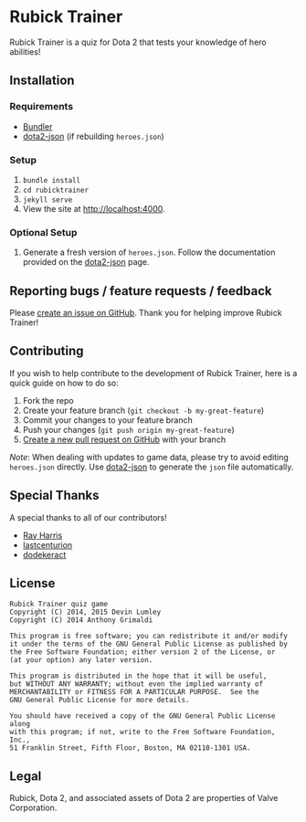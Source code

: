 # Rubick Trainer

Rubick Trainer is a quiz for Dota 2 that tests your knowledge of hero abilities!

## Installation

### Requirements
- [Bundler](http://bundler.io/)
- [dota2-json](https://github.com/devinwl/dota2-json) (if rebuilding `heroes.json`)

### Setup

1. `bundle install`
2. `cd rubicktrainer`
3. `jekyll serve`
4. View the site at [http://localhost:4000](http://localhost:4000).

### Optional Setup

1. Generate a fresh version of `heroes.json`.  Follow the documentation provided on the [dota2-json](https://github.com/devinwl/dota2-json) page.

## Reporting bugs / feature requests / feedback

Please [create an issue on GitHub](https://github.com/devinwl/rubicktrainer/issues).  Thank you for helping improve Rubick Trainer!

## Contributing

If you wish to help contribute to the development of Rubick Trainer, here is a quick guide on how to do so:

1. Fork the repo
2. Create your feature branch (`git checkout -b my-great-feature`)
3. Commit your changes to your feature branch
4. Push your changes (`git push origin my-great-feature`)
5. [Create a new pull request on GitHub](https://github.com/devinwl/rubicktrainer/compare) with your branch

*Note*: When dealing with updates to game data, please try to avoid editing `heroes.json` directly.  Use [dota2-json](https://github.com/devinwl/dota2-json) to generate the `json` file automatically.

## Special Thanks

A special thanks to all of our contributors!

- [Ray Harris](https://github.com/raymondgh)
- [lastcenturion](https://github.com/lastcenturion)
- [dodekeract](https://github.com/dodekeract)

## License

```
Rubick Trainer quiz game
Copyright (C) 2014, 2015 Devin Lumley
Copyright (C) 2014 Anthony Grimaldi

This program is free software; you can redistribute it and/or modify
it under the terms of the GNU General Public License as published by
the Free Software Foundation; either version 2 of the License, or
(at your option) any later version.

This program is distributed in the hope that it will be useful,
but WITHOUT ANY WARRANTY; without even the implied warranty of
MERCHANTABILITY or FITNESS FOR A PARTICULAR PURPOSE.  See the
GNU General Public License for more details.

You should have received a copy of the GNU General Public License along
with this program; if not, write to the Free Software Foundation, Inc.,
51 Franklin Street, Fifth Floor, Boston, MA 02110-1301 USA.
```

## Legal

Rubick, Dota 2, and associated assets of Dota 2 are properties of Valve Corporation.
